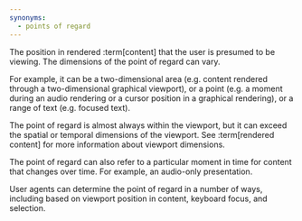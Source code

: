 ```yaml
---
synonyms:
  - points of regard
---
```


The position in rendered :term[content] that the user is presumed to be viewing. The dimensions of the point of regard can vary.

For example, it can be a two-dimensional area (e.g. content rendered through a two-dimensional graphical viewport), or a point (e.g. a moment during an audio rendering or a cursor position in a graphical rendering), or a range of text (e.g. focused text).

The point of regard is almost always within the viewport, but it can exceed the spatial or temporal dimensions of the viewport. See :term[rendered content] for more information about viewport dimensions.

The point of regard can also refer to a particular moment in time for content that changes over time. For example, an audio-only presentation.

User agents can determine the point of regard in a number of ways, including based on viewport position in content, keyboard focus, and selection.